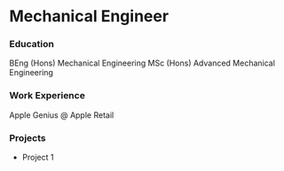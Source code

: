 # Mechanical Engineer 

### Education 
BEng (Hons) Mechanical Engineering
MSc (Hons) Advanced Mechanical Engineering 


### Work Experience 
Apple Genius @ Apple Retail


### Projects 
- Project 1
